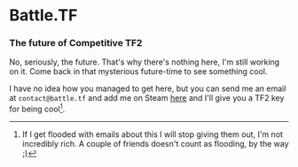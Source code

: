 # Battle.TF
### The future of Competitive TF2
No, seriously, the future. That's why there's nothing here, I'm still working on it. Come back in that mysterious future-time to see something cool. 

I have no idea how you managed to get here, but you can send me an email at `contact@battle.tf` and add me on Steam [here](https://steamcommunity.com/id/CartConnoisseur) and I'll give you a TF2 key for being cool[^1].

[^1]: If I get flooded with emails about this I will stop giving them out, I'm not incredibly rich. A couple of friends doesn't count as flooding, by the way ;)
